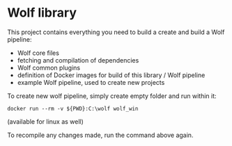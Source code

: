 # Wolf library

This project contains everything you need to build a create and build a Wolf pipeline:

- Wolf core files
- fetching and compilation of dependencies
- Wolf common plugins
- definition of Docker images for build of this library / Wolf pipeline
- example Wolf pipeline, used to create new projects

To create new wolf pipeline, simply create empty folder and run within it:

`docker run --rm -v ${PWD}:C:\wolf wolf_win`

(available for linux as well)

To recompile any changes made, run the command above again.
